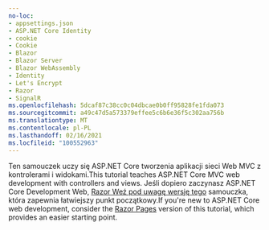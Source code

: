 ```yaml
---
no-loc:
- appsettings.json
- ASP.NET Core Identity
- cookie
- Cookie
- Blazor
- Blazor Server
- Blazor WebAssembly
- Identity
- Let's Encrypt
- Razor
- SignalR
ms.openlocfilehash: 5dcaf87c38cc0c04dbcae0b0ff95828fe1fda073
ms.sourcegitcommit: a49c47d5a573379effee5c6b6e36f5c302aa756b
ms.translationtype: MT
ms.contentlocale: pl-PL
ms.lasthandoff: 02/16/2021
ms.locfileid: "100552963"
---
```

<span data-ttu-id="34816-101">Ten samouczek uczy się ASP.NET Core tworzenia aplikacji sieci Web MVC z kontrolerami i widokami.</span><span class="sxs-lookup"><span data-stu-id="34816-101">This tutorial teaches ASP.NET Core MVC web development with controllers and views.</span></span> <span data-ttu-id="34816-102">Jeśli dopiero zaczynasz ASP.NET Core Development Web, [ Razor Weź pod uwagę wersję tego](xref:tutorials/razor-pages/razor-pages-start) samouczka, która zapewnia łatwiejszy punkt początkowy.</span><span class="sxs-lookup"><span data-stu-id="34816-102">If you're new to ASP.NET Core web development, consider the [Razor Pages](xref:tutorials/razor-pages/razor-pages-start) version of this tutorial, which provides an easier starting point.</span></span>

